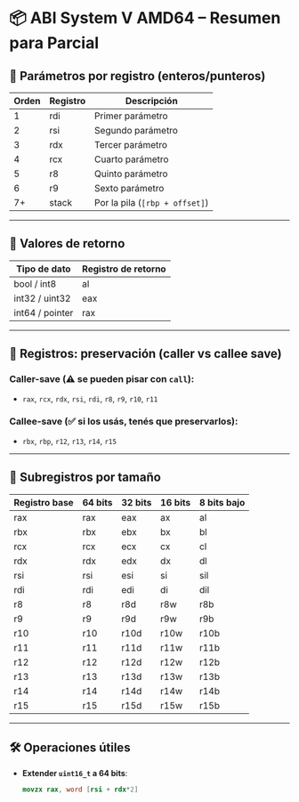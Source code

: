 # 📦 ABI System V AMD64 – Resumen para Parcial

## 📌 Parámetros por registro (enteros/punteros)

| Orden | Registro | Descripción                      |
|-------|----------|----------------------------------|
| 1     | rdi      | Primer parámetro                 |
| 2     | rsi      | Segundo parámetro                |
| 3     | rdx      | Tercer parámetro                 |
| 4     | rcx      | Cuarto parámetro                 |
| 5     | r8       | Quinto parámetro                 |
| 6     | r9       | Sexto parámetro                  |
| 7+    | stack    | Por la pila (`[rbp + offset]`)   |

---

## 🧠 Valores de retorno

| Tipo de dato      | Registro de retorno |
|-------------------|---------------------|
| bool / int8       | al                  |
| int32 / uint32    | eax                 |
| int64 / pointer   | rax                 |

---

## 💾 Registros: preservación (caller vs callee save)

### Caller-save (⚠️ se pueden pisar con `call`):

- `rax`, `rcx`, `rdx`, `rsi`, `rdi`, `r8`, `r9`, `r10`, `r11`

### Callee-save (✅ si los usás, tenés que preservarlos):

- `rbx`, `rbp`, `r12`, `r13`, `r14`, `r15`

---

## 📐 Subregistros por tamaño

| Registro base | 64 bits | 32 bits | 16 bits | 8 bits bajo |
|---------------|---------|---------|---------|-------------|
| rax           | rax     | eax     | ax      | al          |
| rbx           | rbx     | ebx     | bx      | bl          |
| rcx           | rcx     | ecx     | cx      | cl          |
| rdx           | rdx     | edx     | dx      | dl          |
| rsi           | rsi     | esi     | si      | sil         |
| rdi           | rdi     | edi     | di      | dil         |
| r8            | r8      | r8d     | r8w     | r8b         |
| r9            | r9      | r9d     | r9w     | r9b         |
| r10           | r10     | r10d    | r10w    | r10b        |
| r11           | r11     | r11d    | r11w    | r11b        |
| r12           | r12     | r12d    | r12w    | r12b        |
| r13           | r13     | r13d    | r13w    | r13b        |
| r14           | r14     | r14d    | r14w    | r14b        |
| r15           | r15     | r15d    | r15w    | r15b        |

---

## 🛠️ Operaciones útiles

- **Extender `uint16_t` a 64 bits**:  
  ```nasm
  movzx rax, word [rsi + rdx*2]
